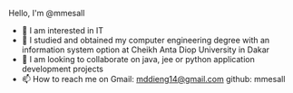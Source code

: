 Hello, I'm @mmesall
- 👀 I am interested in IT
- 🌱 I studied and obtained my computer engineering degree with an information system option at Cheikh Anta Diop University in Dakar
- 💞️ I am looking to collaborate on java, jee or python application development projects
- 📫 How to reach me on Gmail: mddieng14@gmail.com
github: mmesall

<!---
mmesall/mmesall is a ✨ special ✨ repository because its `README.md` (this file) appears on your GitHub profile.
You can click the Preview link to take a look at your changes.
--->
